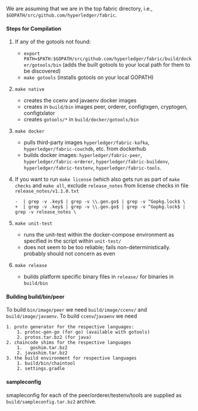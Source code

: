 We are assuming that we are in the top fabric directory, i.e., `$GOPATH/src/github.com/hyperledger/fabric`.

#### Steps for Compilation
1. If any of the gotools not found: 
	* `export PATH=$PATH:$GOPATH/src/github.com/hyperledger/fabric/build/docker/gotools/bin`
		(adds the built gotools to your local path for them to be discovered)
	* `make gotools` (installs gotools on your local GOPATH)
2. `make native` 
	* creates the ccenv and javaenv docker images
	* creates in `build/bin` images peer, orderer, configtxgen, cryptogen, configtxlator
	* creates `gotools/*` in `build/docker/gotools/bin`
3. `make docker` 
	* pulls third-party images `hyperledger/fabric-kafka`, `hyperledger/fabric-couchdb`, etc. from dockerhub 
	* builds docker images: `hyperledger/fabric-peer`, `hyperledger/fabric-orderer`, `hyperledger/fabric-buildenv`, `hyperledger/fabric-testenv`, `hyperledger/fabric-tools`.

4. If you want to run `make license` (which also gets run as part of `make checks` and `make all`, exclude `release_notes` from license checks
	in file `release_notes/v1.1.0.txt`
	```
	-  | grep -v .key$ | grep -v \\.gen.go$ | grep -v ^Gopkg.lock$ \
	+  | grep -v .key$ | grep -v \\.gen.go$ | grep -v ^Gopkg.lock$ | grep -v release_notes \
	```

5. `make unit-test`
	* runs the unit-test within the docker-compose environment as specified in the script within `unit-test/`
	* does not seem to be too reliable; fails non-deterministically. probably should not concern as even

6. `make release` 
	* builds platform specific binary files in `release/` for binaries in `build/bin`

#### Building build/bin/peer
To build `bin/image/peer` we need `build/image/ccenv/` and `build/image/javaenv`. 
To build `ccenv`/`javaenv` we need 
	
	1. proto generator for the respective languages:
		1. protoc-gen-go (for go) (available with gotools)
		2. protos.tar.bz2 (for java)
	2. chaincode shims for the respective languages
		1.   goshim.tar.bz2
		2. javashim.tar.bz2
	3. the build environment for respective languages
		1. build/bin/chaintool 
		2. settings.gradle

#### sampleconfig
smapleconfig for each of the peer/orderer/testenv/tools are supplied as `build/sampleconfig.tar.bz2` archive. 
